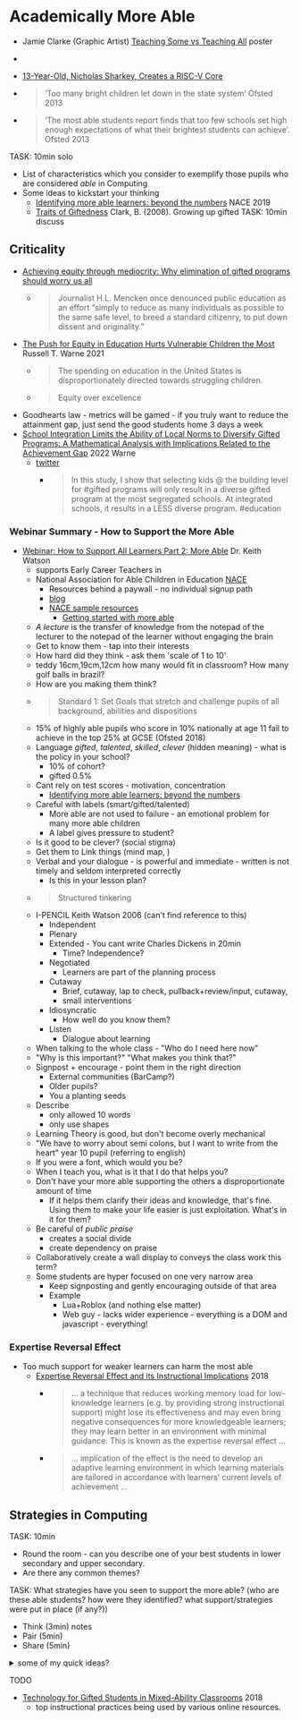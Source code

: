 Academically More Able
======================

* Jamie Clarke (Graphic Artist) [Teaching Some vs Teaching All](https://www.jamieleeclark.com/graphics) poster
* 

* [13-Year-Old, Nicholas Sharkey, Creates a RISC-V Core](https://riscv.org/blog/2020/11/13-year-old-nicholas-sharkey-creates-a-risc-v-core/)
* > ‘Too many bright children let down in the state system’ Ofsted 2013
* > ‘The most able students report finds that too few schools set high enough expectations of what their brightest students can achieve’. Ofsted 2013

TASK: 10min solo
* List of characteristics which you consider to exemplify those pupils who are considered _able_ in Computing
* Some ideas to kickstart your thinking
    * [Identifying more able learners: beyond the numbers](https://www.nace.co.uk/blogpost/1764163/327555/Identifying-more-able-learners-beyond-the-numbers) NACE 2019
    * [Traits of Giftedness](https://www.nagc.org/resources-publications/resources/my-child-gifted/common-characteristics-gifted-individuals/traits) Clark, B. (2008). Growing up gifted
TASK: 10min discuss

Criticality
-----------

* [Achieving equity through mediocrity: Why elimination of gifted programs should worry us all](https://thehill.com/opinion/education/576491-achieving-equity-through-mediocrity-why-elimination-of-gifted-programs)
    * > Journalist H.L. Mencken once denounced public education as an effort “simply to reduce as many individuals as possible to the same safe level, to breed a standard citizenry, to put down dissent and originality.”
* [The Push for Equity in Education Hurts Vulnerable Children the Most](https://quillette.com/2021/11/25/the-push-for-equity-in-education-hurts-vulnerable-children-most/) Russell T. Warne 2021
    * > The spending on education in the United States is disproportionately directed towards struggling children.
    * > Equity over excellence
* Goodhearts law - metrics will be gamed - if you truly want to reduce the attainment gap, just send the good students home 3 days a week
* [School Integration Limits the Ability of Local Norms to Diversify Gifted Programs: A Mathematical Analysis with Implications Related to the Achievement Gap](https://journals.sagepub.com/doi/10.1177/1932202X211069078) 2022 Warne
    * [twitter](https://twitter.com/Russwarne/status/1516412551021711377)
        * > In this study, I show that selecting kids @ the building level for #gifted programs will only result in a diverse gifted program at the most segregated schools. At integrated schools, it results in a LESS diverse program. #education 


### Webinar Summary - How to Support the More Able

* [Webinar: How to Support All Learners Part 2: More Able](https://my.chartered.college/2020/11/webinar-how-to-support-all-learners-part-2-more-able/) Dr. Keith Watson
    * supports Early Career Teachers in
    * National Association for Able Children in Education [NACE](https://www.nace.co.uk/)
        * Resources behind a paywall - no individual signup path
        * [blog](https://www.nace.co.uk/page/blog)
        * [NACE sample resources](https://www.nace.co.uk/page/resources-sample)
            * [Getting started with more able](https://cdn.ymaws.com/www.nace.co.uk/resource/collection/7E47A043-4EAE-4DB6-B183-BE77054F6BEA/SAMPLE_NACE_Essentials_Getting_Started.pdf)
    * _A lecture_ is the transfer of knowledge from the notepad of the lecturer to the notepad of the learner without engaging the brain
    * Get to know them - tap into their interests
    * How hard did they think - ask them 'scale of 1 to 10'
    * teddy 16cm,19cm,12cm how many would fit in classroom? How many golf balls in brazil?
    * How are you making them think?
    * > Standard 1: Set Goals that stretch and challenge pupils of all background, abilities and dispositions
    * 15% of highly able pupils who score in 10% nationally at age 11 fail to achieve in the top 25% at GCSE (Ofsted 2018)
    * Language _gifted_, _talented_, _skilled_, _clever_ (hidden meaning) - what is the policy in your school?
        * 10% of cohort?
        * gifted 0.5%
    * Cant rely on test scores - motivation, concentration
        * [Identifying more able learners: beyond the numbers](https://www.nace.co.uk/blogpost/1764163/327555/Identifying-more-able-learners-beyond-the-numbers)
    * Careful with labels (smart/gifted/talented)
        * More able are not used to failure - an emotional problem for many more able children
        * A label gives pressure to student?
    * Is it good to be clever? (social stigma)
    * Get them to Link things (mind map, )
    * Verbal and your dialogue - is powerful and immediate - written is not timely and seldom interpreted correctly
        * Is this in your lesson plan?
    * > Structured tinkering
    * I-PENCIL Keith Watson 2006 (can't find reference to this)
        * Independent
        * Plenary
        * Extended - You cant write Charles Dickens in 20min
            * Time? Independence?
        * Negotiated
            * Learners are part of the planning process
        * Cutaway
            * Brief, cutaway, lap to check, pullback+review/input, cutaway,
            * small interventions
        * Idiosyncratic
            * How well do you know them?
        * Listen
            * Dialogue about learning
    * When talking to the whole class - "Who do I need here now"
    * "Why is this important?" "What makes you think that?"
    * Signpost + encourage - point them in the right direction
        * External communities (BarCamp?)
        * Older pupils?
        * You a planting seeds
    * Describe
        * only allowed 10 words
        * only use shapes
    * Learning Theory is good, but don't become overly mechanical
    * "We have to worry about semi colons, but I want to write from the heart" year 10 pupil (referring to english)
    * If you were a font, which would you be?
    * When I teach you, what is it that I do that helps you?
    * Don't have your more able supporting the others a disproportionate amount of time
        * If it helps them clarify their ideas and knowledge, that's fine. Using them to make your life easier is just exploitation. What's in it for them?
    * Be careful of _public praise_
        * creates a social divide
        * create dependency on praise
    * Collaboratively create a wall display to conveys the class work this term?
    * Some students are hyper focused on one very narrow area
        * Keep signposting and gently encouraging outside of that area
        * Example
            * Lua+Roblox (and nothing else matter)
            * Web guy - lacks wider experience - everything is a DOM and javascript - everything!


### Expertise Reversal Effect

* Too much support for weaker learners can harm the most able
    * [Expertise Reversal Effect and its Instructional Implications](https://impact.chartered.college/article/expertise-reversal-effect-instructional-implications/) 2018
        * > ... a technique that reduces working memory load for low-knowledge learners (e.g. by providing strong instructional support) might lose its effectiveness and may even bring negative consequences for more knowledgeable learners; they may learn better in an environment with minimal guidance. This is known as the expertise reversal effect ...
        * > ... implication of the effect is the need to develop an adaptive learning environment in which learning materials are tailored in accordance with learners’ current levels of achievement ...


Strategies in Computing
-----------

TASK: 10min
* Round the room - can you describe one of your best students in lower secondary and upper secondary.
* Are there any common themes?


TASK: What strategies have you seen to support the more able?
(who are these able students? how were they identified? what support/strategies were put in place (if any?))
* Think (3min) notes
* Pair (5min)
* Share (5min)

<details>
<summary>some of my quick ideas?</summary>

* Self paced task bank - stretch/extension (clearly graded)
* Use another language
    * (which is better for this task?)
* Add depth by considering Performance/LinesOfCode/Optimise
* Put together a case that is (deliberately) not your opinion
* Work on weakness's
    * `A*` but can't communicate or work in groups
    * Can go 'off spec' (in amazing ways) - do you allow this? or bring them back on track?
* (in the modern world) There are LOTS of amazing accessible resources.
* Teach them how to get a login for hack-the-box (after school)
Most importantly
* Be interested in their development! - however this can backfire because it's all they want to do and no other adult will listen.

</details>


TODO
* [Technology for Gifted Students in Mixed-Ability Classrooms](https://www.igi-global.com/gateway/chapter/198876) 2018
    * top instructional practices being used by various online resources.
